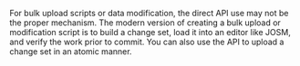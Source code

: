 <!-- raw text: coppy/paste from osm --->
For bulk upload scripts or data modification, the direct API use may not be the proper mechanism. The modern version of creating a bulk upload or modification script is to build a change set, load it into an editor like JOSM, and verify the work prior to commit. You can also use the API to upload a change set in an atomic manner.
<!-- develop this paragraph --->